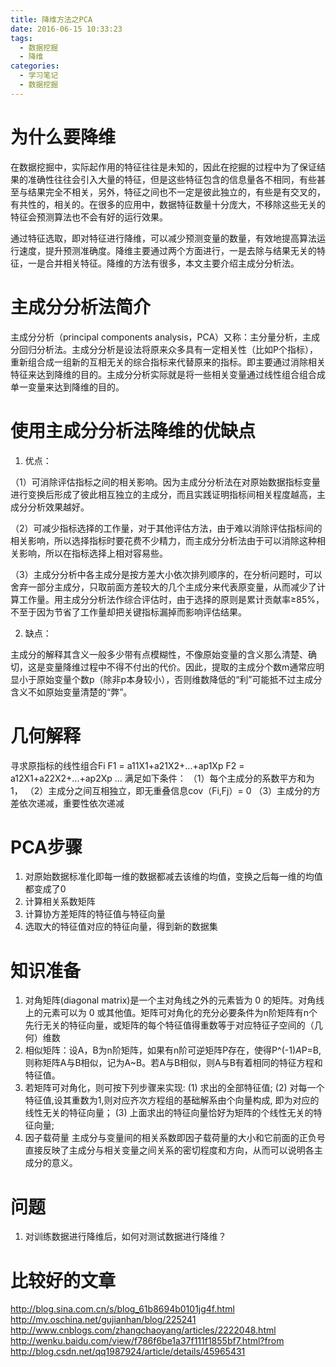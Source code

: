 ```yaml
---
title: 降维方法之PCA
date: 2016-06-15 10:33:23
tags: 
  - 数据挖掘
  - 降维
categories:
  - 学习笔记
  - 数据挖掘
---
```

# 为什么要降维

  在数据挖掘中，实际起作用的特征往往是未知的，因此在挖掘的过程中为了保证结果的准确性往往会引入大量的特征，但是这些特征包含的信息量各不相同，有些甚至与结果完全不相关，另外，特征之间也不一定是彼此独立的，有些是有交叉的，有共性的，相关的。在很多的应用中，数据特征数量十分庞大，不移除这些无关的特征会预测算法也不会有好的运行效果。
<!-- more -->
  通过特征选取，即对特征进行降维，可以减少预测变量的数量，有效地提高算法运行速度，提升预测准确度。降维主要通过两个方面进行，一是去除与结果无关的特征，一是合并相关特征。降维的方法有很多，本文主要介绍主成分分析法。

# 主成分分析法简介

  主成分分析（principal components analysis，PCA）又称：主分量分析，主成分回归分析法。主成分分析是设法将原来众多具有一定相关性（比如P个指标），重新组合成一组新的互相无关的综合指标来代替原来的指标。即主要通过消除相关特征来达到降维的目的。主成分分析实际就是将一些相关变量通过线性组合组合成单一变量来达到降维的目的。

# 使用主成分分析法降维的优缺点
1. 优点：

 （1）可消除评估指标之间的相关影响。因为主成分分析法在对原始数据指标变量进行变换后形成了彼此相互独立的主成分，而且实践证明指标间相关程度越高，主成分分析效果越好。

 （2）可减少指标选择的工作量，对于其他评估方法，由于难以消除评估指标间的相关影响，所以选择指标时要花费不少精力，而主成分分析法由于可以消除这种相关影响，所以在指标选择上相对容易些。

 （3）主成分分析中各主成分是按方差大小依次排列顺序的，在分析问题时，可以舍弃一部分主成分，只取前面方差较大的几个主成分来代表原变量，从而减少了计算工作量。用主成分分析法作综合评估时，由于选择的原则是累计贡献率≥85%，不至于因为节省了工作量却把关键指标漏掉而影响评估结果。

2. 缺点：

  主成分的解释其含义一般多少带有点模糊性，不像原始变量的含义那么清楚、确切，这是变量降维过程中不得不付出的代价。因此，提取的主成分个数m通常应明显小于原始变量个数p（除非p本身较小），否则维数降低的“利”可能抵不过主成分含义不如原始变量清楚的“弊”。

# 几何解释

  寻求原指标的线性组合Fi
F1 = a11X1+a21X2+...+ap1Xp
F2 = a12X1+a22X2+...+ap2Xp
...
  满足如下条件：
  （1）每个主成分的系数平方和为1，
  （2）主成分之间互相独立，即无重叠信息cov（Fi,Fj）= 0
  （3）主成分的方差依次递减，重要性依次递减

# PCA步骤

1. 对原始数据标准化即每一维的数据都减去该维的均值，变换之后每一维的均值都变成了0
2. 计算相关系数矩阵
3. 计算协方差矩阵的特征值与特征向量
4. 选取大的特征值对应的特征向量，得到新的数据集

# 知识准备

1. 对角矩阵(diagonal matrix)是一个主对角线之外的元素皆为 0 的矩阵。对角线上的元素可以为 0 或其他值。矩阵可对角化的充分必要条件为n阶矩阵有n个先行无关的特征向量，或矩阵的每个特征值得重数等于对应特征子空间的（几何）维数
2. 相似矩阵：设A，B为n阶矩阵，如果有n阶可逆矩阵P存在，使得P^(-1)*A*P=B,则称矩阵A与B相似，记为A~B。若A与B相似，则A与B有着相同的特征方程和特征值。
3. 若矩阵可对角化，则可按下列步骤来实现:
(1) 求出的全部特征值;
(2) 对每一个特征值,设其重数为1,则对应齐次方程组的基础解系由个向量构成, 即为对应的线性无关的特征向量；
(3) 上面求出的特征向量恰好为矩阵的个线性无关的特征向量;
4. 因子载荷量
主成分与变量间的相关系数即因子载荷量的大小和它前面的正负号直接反映了主成分与相关变量之间关系的密切程度和方向，从而可以说明各主成分的意义。

# 问题
1. 对训练数据进行降维后，如何对测试数据进行降维？

# 比较好的文章

http://blog.sina.com.cn/s/blog_61b8694b0101jg4f.html
http://my.oschina.net/gujianhan/blog/225241
http://www.cnblogs.com/zhangchaoyang/articles/2222048.html
http://wenku.baidu.com/view/f786f6be1a37f111f1855bf7.html?from
http://blog.csdn.net/qq1987924/article/details/45965431